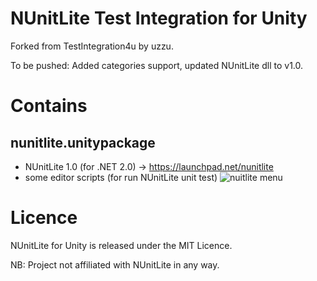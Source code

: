NUnitLite Test Integration for Unity
====
Forked from TestIntegration4u by uzzu. 

To be pushed: Added categories support, updated NUnitLite dll to v1.0.

# Contains

## nunitlite.unitypackage
* NUnitLite 1.0 (for .NET 2.0) -> <https://launchpad.net/nunitlite>
* some editor scripts (for run NUnitLite unit test)
    ![nuitlite menu](https://raw.github.com/josephsw/NUnitLite-for-Unity/master/docs/unityeditor_cap_nunitlite_menu.png)

# Licence
NUnitLite for Unity is released under the MIT Licence.

NB: Project not affiliated with NUnitLite in any way.
